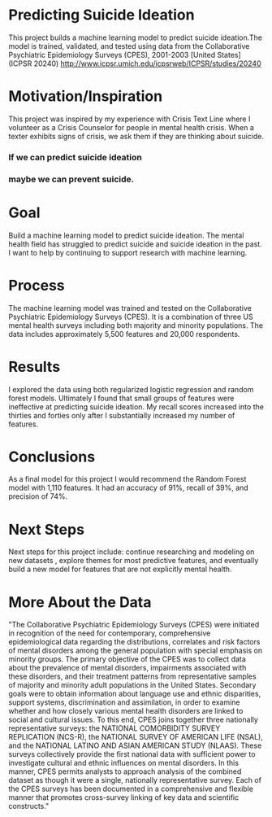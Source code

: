 # Predicting Suicide Ideation

This project builds a machine learning model to predict suicide ideation.The model is trained, validated, and tested using data from the Collaborative Psychiatric Epidemiology Surveys (CPES), 2001-2003 [United States] (ICPSR 20240) http://www.icpsr.umich.edu/icpsrweb/ICPSR/studies/20240

# Motivation/Inspiration
This project was inspired by my experience with Crisis Text Line where I volunteer as a  Crisis Counselor for people in mental health crisis. When a texter exhibits signs of crisis, we ask them if they are thinking about suicide.

### If we can predict suicide ideation
### maybe we can prevent suicide.

# Goal
Build a machine learning model to predict suicide ideation. The mental health field has struggled to predict suicide and suicide ideation in the past. I want to help by continuing to support research with machine learning.

# Process
The machine learning model was trained and tested on the Collaborative Psychiatric Epidemiology Surveys (CPES). It is a combination of three US mental health surveys including both majority and minority populations. The data includes approximately 5,500 features and 20,000 respondents.

# Results
I explored the data using both regularized logistic regression and random forest models. Ultimately I found that small groups of features were ineffective at predicting suicide ideation. My recall scores increased into the thirties and forties only after I substantially increased my number of features.

# Conclusions
As a final model for this project I would recommend the Random Forest model with 1,110 features. It had an accuracy of 91%, recall of 39%, and precision of 74%.

# Next Steps
Next steps for this project include: continue researching and modeling on new datasets , explore themes for most predictive features, and eventually build a new model for features that are not explicitly mental health.

# More About the Data
"The Collaborative Psychiatric Epidemiology Surveys (CPES) were initiated in recognition of the need for contemporary, comprehensive epidemiological data regarding the distributions, correlates and risk factors of mental disorders among the general population with special emphasis on minority groups. The primary objective of the CPES was to collect data about the prevalence of mental disorders, impairments associated with these disorders, and their treatment patterns from representative samples of majority and minority adult populations in the United States. Secondary goals were to obtain information about language use and ethnic disparities, support systems, discrimination and assimilation, in order to examine whether and how closely various mental health disorders are linked to social and cultural issues. To this end, CPES joins together three nationally representative surveys: the NATIONAL COMORBIDITY SURVEY REPLICATION (NCS-R), the NATIONAL SURVEY OF AMERICAN LIFE (NSAL), and the NATIONAL LATINO AND ASIAN AMERICAN STUDY (NLAAS). These surveys collectively provide the first national data with sufficient power to investigate cultural and ethnic influences on mental disorders. In this manner, CPES permits analysts to approach analysis of the combined dataset as though it were a single, nationally representative survey. Each of the CPES surveys has been documented in a comprehensive and flexible manner that promotes cross-survey linking of key data and scientific constructs."
